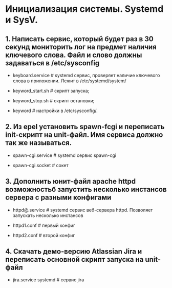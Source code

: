 #   Инициализация системы. Systemd и SysV.

##  1. Написать сервис, который будет раз в 30 секунд мониторить лог на предмет наличия ключевого слова. Файл и слово должны задаваться в /etc/sysconfig

- keyboard.service #	systemd сервис, проверяет наличие ключевого слова в приложении. Лежит в /etc/systemd/system/

- keyword_start.sh #	скрипт запуска;

- keyword_stop.sh #		скрипт остановки;

- keyword #		настройки в /etc/sysconfig/.

##  2. Из epel установить spawn-fcgi и переписать init-скрипт на unit-файл. Имя сервиса должно так же называться.

- spawn-cgi.service #	systemd сервис spawn-cgi

- spawn-cgi.socket #	сокет

##  3. Дополнить юнит-файл apache httpd возможностьб запустить несколько инстансов сервера с разными конфигами

- httpd@.service #	systemd сервис веб-сервера httpd. Позволяет запускать несколько инстансов

- httpd1.conf #		первый конфиг

- httpd2.conf #		второй конфиг

##  4. Скачать демо-версию Atlassian Jira и переписать основной скрипт запуска на unit-файл

- jira.service systemd #	сервис jira